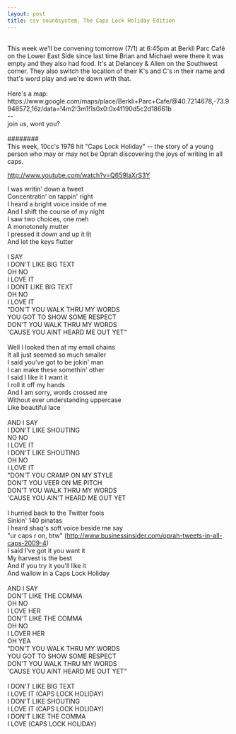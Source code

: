 ```yaml
---
layout: post
title: csv soundsystem, The Caps Lock Holiday Edition
---
```


<br/>
This week we'll be convening tomorrow (7/1) at 6:45pm at Berkli Parc Café on the Lower East Side since last time Brian and Michael were there it was empty and they also had food. It's at Delancey & Allen on the Southwest corner. They also switch the location of their K's and C's in their name and that's word play and we're down with that.<br/>
<br/>
Here's a map:
https://www.google.com/maps/place/Berkli+Parc+Cafe/@40.7214678,-73.9948572,16z/data=!4m2!3m1!1s0x0:0x4f190d5c2d18661b
<br/>
--<br/>
join us, wont you?<br/>
<br/>
########
<br/>
This week, 10cc's 1978 hit "Caps Lock Holiday" -- the story of a young person who may or may not be Oprah discovering the joys of writing in all caps.<br/>

http://www.youtube.com/watch?v=Q659IaXrS3Y<br/>

I was writin' down a tweet<br/>
Concentratin' on tappin' right<br/>
I heard a bright voice inside of me<br/>
And I shift the course of my night<br/>
I saw two choices, one meh<br/>
A monotonely mutter<br/>
I pressed it down and up it lit<br/>
And let the keys flutter<br/>
<br/>
I SAY<br/>
I DON'T LIKE BIG TEXT<br/>
OH NO<br/>
I LOVE IT<br/>
I DONT LIKE BIG TEXT<br/>
OH NO<br/>
I LOVE IT<br/>
"DON'T YOU WALK THRU MY WORDS<br/>
YOU GOT TO SHOW SOME RESPECT<br/>
DON'T YOU WALK THRU MY WORDS<br/>
'CAUSE YOU AINT HEARD ME OUT YET"<br/>
<br/>
Well I looked then at my email chains<br/>
It all just seemed so much smaller<br/>
I said you've got to be jokin' man<br/>
I can make these somethin' other<br/>
I said I like it I want it<br/>
I roll it off my hands<br/>
And I am sorry, words crossed me<br/>
Without ever understanding uppercase<br/>
Like beautiful lace<br/>
<br/>
AND I SAY<br/>
I DON'T LIKE SHOUTING<br/>
NO NO<br/>
I LOVE IT<br/>
I DON'T LIKE SHOUTING<br/>
OH NO<br/>
I LOVE IT<br/>
"DON'T YOU CRAMP ON MY STYLE<br/>
DON'T YOU VEER ON ME PITCH<br/>
DON'T YOU WALK THRU MY WORDS<br/>
'CAUSE YOU AIN'T HEARD ME OUT YET<br/>
<br/>
I hurried back to the Twitter fools<br/>
Sinkin' 140 pinatas<br/>
I heard shaq's soft voice beside me say<br/>
"ur caps r on, btw" (http://www.businessinsider.com/oprah-tweets-in-all-caps-2009-4)<br/>
I said I've got it you want it<br/>
My harvest is the best<br/>
And if you try it you'll like it<br/>
And wallow in a Caps Lock Holiday<br/>
<br/>
AND I SAY<br/>
DON'T LIKE THE COMMA<br/>
OH NO<br/>
I LOVE HER<br/>
DON'T LIKE THE COMMA<br/>
OH NO<br/>
I LOVER HER<br/>
OH YEA<br/>
"DON'T YOU WALK THRU MY WORDS<br/>
YOU GOT TO SHOW SOME RESPECT<br/>
DON'T YOU WALK THRU MY WORDS<br/>
'CAUSE YOU AINT HEARD ME OUT YET"<br/>
<br/>
I DON'T LIKE BIG TEXT<br/>
I LOVE IT (CAPS LOCK HOLIDAY)<br/>
I DON'T LIKE SHOUTING<br/>
I LOVE IT (CAPS LOCK HOLIDAY)<br/>
I DON'T LIKE THE COMMA<br/>
I LOVE (CAPS LOCK HOLIDAY)<br/>
